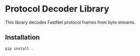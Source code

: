 # Protocol Decoder Library

This library decodes FastNet protocol frames from byte streams.

## Installation
```bash
pip install .